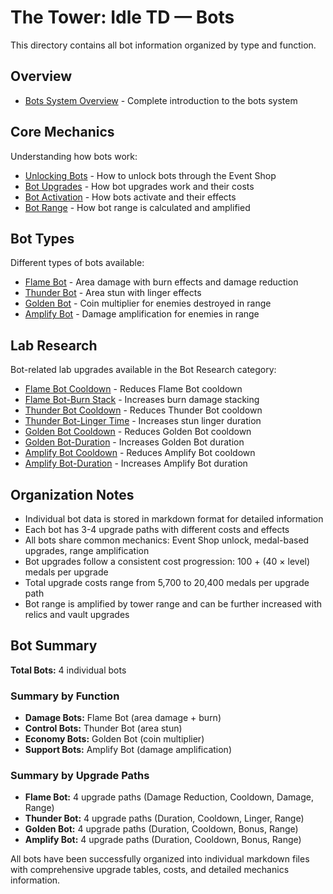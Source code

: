 # The Tower: Idle TD — Bots

This directory contains all bot information organized by type and function.

## Overview
- [Bots System Overview](bots_overview.md) - Complete introduction to the bots system

## Core Mechanics
Understanding how bots work:

- [Unlocking Bots](mechanics/core_mechanics/unlocking_bots.json) - How to unlock bots through the Event Shop
- [Bot Upgrades](mechanics/core_mechanics/bot_upgrades.json) - How bot upgrades work and their costs
- [Bot Activation](mechanics/core_mechanics/bot_activation.json) - How bots activate and their effects
- [Bot Range](mechanics/core_mechanics/bot_range.json) - How bot range is calculated and amplified

## Bot Types
Different types of bots available:

- [Flame Bot](data/flame_bot.json) - Area damage with burn effects and damage reduction
- [Thunder Bot](data/thunder_bot.json) - Area stun with linger effects
- [Golden Bot](data/golden_bot.json) - Coin multiplier for enemies destroyed in range
- [Amplify Bot](data/amplify_bot.json) - Damage amplification for enemies in range

## Lab Research
Bot-related lab upgrades available in the Bot Research category:

- [Flame Bot Cooldown](research/lab_research/flame_bot_cooldown.json) - Reduces Flame Bot cooldown
- [Flame Bot-Burn Stack](research/lab_research/flame_bot_burn_stack.json) - Increases burn damage stacking
- [Thunder Bot Cooldown](research/lab_research/thunder_bot_cooldown.json) - Reduces Thunder Bot cooldown
- [Thunder Bot-Linger Time](research/lab_research/thunder_bot_linger_time.json) - Increases stun linger duration
- [Golden Bot Cooldown](research/lab_research/golden_bot_cooldown.json) - Reduces Golden Bot cooldown
- [Golden Bot-Duration](research/lab_research/golden_bot_duration.json) - Increases Golden Bot duration
- [Amplify Bot Cooldown](research/lab_research/amplify_bot_cooldown.json) - Reduces Amplify Bot cooldown
- [Amplify Bot-Duration](research/lab_research/amplify_bot_duration.json) - Increases Amplify Bot duration

## Organization Notes
- Individual bot data is stored in markdown format for detailed information
- Each bot has 3-4 upgrade paths with different costs and effects
- All bots share common mechanics: Event Shop unlock, medal-based upgrades, range amplification
- Bot upgrades follow a consistent cost progression: 100 + (40 × level) medals per upgrade
- Total upgrade costs range from 5,700 to 20,400 medals per upgrade path
- Bot range is amplified by tower range and can be further increased with relics and vault upgrades

## Bot Summary
**Total Bots:** 4 individual bots

### Summary by Function
- **Damage Bots:** Flame Bot (area damage + burn)
- **Control Bots:** Thunder Bot (area stun)
- **Economy Bots:** Golden Bot (coin multiplier)
- **Support Bots:** Amplify Bot (damage amplification)

### Summary by Upgrade Paths
- **Flame Bot:** 4 upgrade paths (Damage Reduction, Cooldown, Damage, Range)
- **Thunder Bot:** 4 upgrade paths (Duration, Cooldown, Linger, Range)
- **Golden Bot:** 4 upgrade paths (Duration, Cooldown, Bonus, Range)
- **Amplify Bot:** 4 upgrade paths (Duration, Cooldown, Bonus, Range)

All bots have been successfully organized into individual markdown files with comprehensive upgrade tables, costs, and detailed mechanics information.

